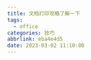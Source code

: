 ```yaml
---
title: 文档打印攻略了解一下
tags:
  - office
categories: 技巧
abbrlink: eba4e4d5
date: 2023-03-02 11:10:00
---
```

